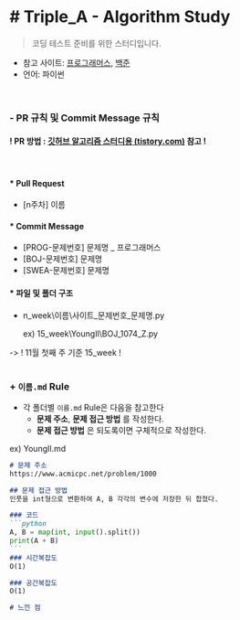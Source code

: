 # \# Triple_A - Algorithm Study

> 코딩 테스트 준비를 위한 스터디입니다.

- 참고 사이트: [프로그래머스](https://programmers.co.kr/learn/challenges), [백준](https://www.acmicpc.net/)
- 언어: 파이썬  
<br/>

### \- PR 규칙 및 Commit Message 규칙

#### ! PR 방법 : [깃허브 알고리즘 스터디용 (tistory.com)](https://codingpracticing.tistory.com/91) 참고 !
<br/>

#### \* Pull Request

- [n주차] 이름
  
#### \* Commit Message

- [PROG-문제번호] 문제명 _ 프로그래머스
- [BOJ-문제번호] 문제명
- [SWEA-문제번호] 문제명  

  

#### \* 파일 및 폴더 구조

- n_week\이름\사이트\_문제번호_문제명.py

  ex) 15_week\YoungIl\BOJ_1074_Z.py

-> ! 11월 첫째 주 기준 15_week !
<br/>
<br/>


### \+ `이름.md` Rule

- 각 폴더별 `이름.md` Rule은 다음을 참고한다
  - **문제 주소**, **문제 접근 방법** 를 작성한다.
  - **문제 접근 방법** 은 되도록이면 구체적으로 작성한다.

ex) YoungIl.md

~~~markdown
# 문제 주소
https://www.acmicpc.net/problem/1000

## 문제 접근 방법
인풋을 int형으로 변환하여 A, B 각각의 변수에 저장한 뒤 합쳤다. 

### 코드
```python
A, B = map(int, input().split())
print(A + B)
```
### 시간복잡도
O(1)

### 공간복잡도
O(1)

# 느낀 점
~~~
